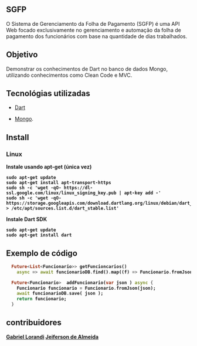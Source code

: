 ## SGFP

O Sistema de Gerenciamento da Folha de Pagamento (SGFP) é uma API Web focado exclusivamente no gerenciamento e automação da folha de pagamento dos funcionários com base na quantidade de dias trabalhados.

## Objetivo

Demonstrar os conhecimentos de Dart no banco de dados Mongo, utilizando conhecimentos como Clean Code e MVC. 

## Tecnológias utilizadas

- [Dart](https://dart.dev/) 

- [Mongo](https://www.mongodb.com/).

## Install

### Linux

<b>Instale usando apt-get (única vez)<b><br/>
 
 ```shell
 sudo apt-get update
 sudo apt-get install apt-transport-https
 sudo sh -c 'wget -qO- https://dl-ssl.google.com/linux/linux_signing_key.pub | apt-key add -'
 sudo sh -c 'wget -qO- https://storage.googleapis.com/download.dartlang.org/linux/debian/dart_stable.list > /etc/apt/sources.list.d/dart_stable.list' 
 ```

<b>Instale Dart SDK <b><br/>
 
 ```shell
 sudo apt-get update
 sudo apt-get install dart
 ```
 
## Exemplo de código

```Dart
  Future<List<Funcionario>> getFuncioncarios() 
    async => await funcionarioDB.find().map((f) => Funcionario.fromJson(f) ).toList();

  Future<Funcionario>  addFuncionario(var json ) async {
    Funcionario funcionario = Funcionario.fromJson(json);
    await funcionarioDB.save( json );
    return funcionario;
  }
```

## contribuidores

[Gabriel Lorandi](https://www.linkedin.com/in/gabriel-lorandi/)
[Jeiferson de Almeida](https://github.com/jeifersonalmeida)

 
